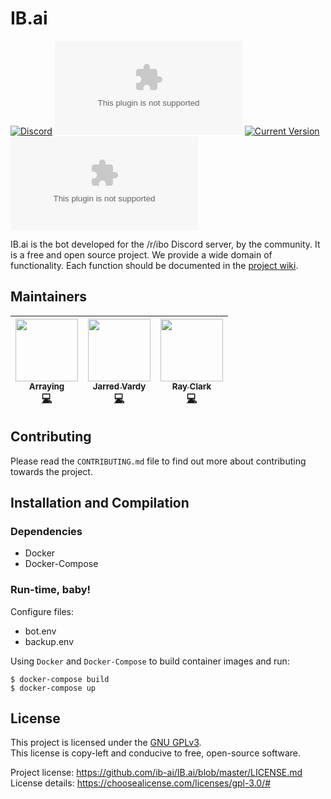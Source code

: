 # IB.ai

[![Discord](https://img.shields.io/discord/230296179991248896?color=7289DA&label=discord&style=flat-square)](https://discord.gg/IBO) [![GitHub Stars](https://img.shields.io/github/stars/ib-ai/IB.ai?style=flat-square)](https://github.com/ib-ai/IB.ai/) [![Current Version](https://img.shields.io/badge/version-3.1.0-blue?style=flat-square)](https://github.com/ib-ai/IB.ai) [![Repo License](https://img.shields.io/github/license/ib-ai/IB.ai?style=flat-square)](https://github.com/ib-ai/IB.ai/blob/master/LICENSE.md)

IB.ai is the bot developed for the /r/ibo Discord server, by the community.
It is a free and open source project. We provide a wide domain of functionality. 
Each function should be documented in the [project wiki](https://github.com/ib-ai/IB.ai/wiki).

## Maintainers

<!-- ALL-MAINTAINERS-LIST -->
| [<img src="https://avatars1.githubusercontent.com/u/16021050?s=460&v=4" width="100px;"/><br /><sub><b>Arraying</b></sub>](https://arraying.de/ "Arraying#7363")<br />[💻](https://github.com/ib-ai/IB.ai/commits?author=Arraying "Code") | [<img src="https://avatars3.githubusercontent.com/u/31592255?s=460&v=4" width="100px;"/><br /><sub><b>Jarred Vardy</b></sub>](https://vardy.dev/ "pants#0422")<br />[💻](https://github.com/ib-ai/IB.ai/commits?author=vardy "Code") | [<img src="https://cdn.discordapp.com/avatars/194811522793340929/882de32ae697c8ac7f6f51e666684338.png?size=1024" width="100px;"/><br /><sub><b>Ray Clark</b></sub>](https://github.com/raynichc "kallak#4644")<br />[💻](https://github.com/ib-ai/IB.ai/commits?author=raynichc "Code") |
| :---: | :---: | :---: |
<!-- END ALL-MAINTAINERS-LIST -->

## Contributing

Please read the `CONTRIBUTING.md` file to find out more about contributing towards the project.

## Installation and Compilation

### Dependencies

 - Docker
 - Docker-Compose

### Run-time, baby!

Configure files:
 - bot.env
 - backup.env

Using `Docker` and `Docker-Compose` to build container images and run:    
```
$ docker-compose build
$ docker-compose up
```

## License

This project is licensed under the [GNU GPLv3](https://www.gnu.org/licenses/gpl.html).    
This license is copy-left and conducive to free, open-source software.

Project license: https://github.com/ib-ai/IB.ai/blob/master/LICENSE.md    
License details: https://choosealicense.com/licenses/gpl-3.0/#
